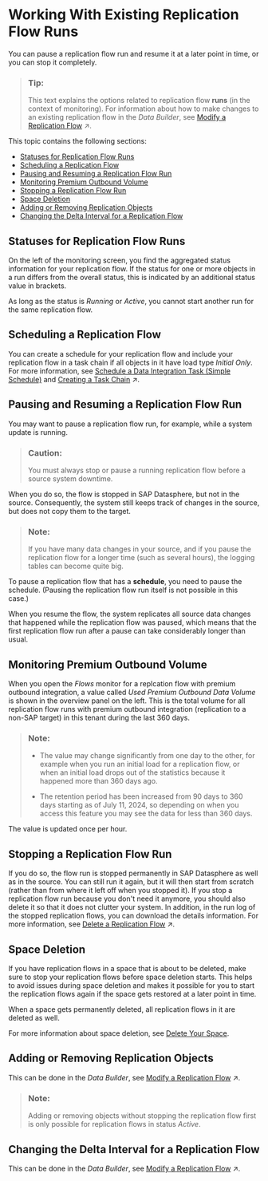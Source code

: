 <!-- loioda62e1ee746448e8bc043e1be4377cbe -->

# Working With Existing Replication Flow Runs

You can pause a replication flow run and resume it at a later point in time, or you can stop it completely.

> ### Tip:  
> This text explains the options related to replication flow **runs** \(in the context of monitoring\). For information about how to make changes to an existing replication flow in the *Data Builder*, see [Modify a Replication Flow](https://help.sap.com/viewer/24f836070a704022a40c15442163e5cf/DEV_CURRENT/en-US/a24c71f3ba7548909534d4cb52cefbfc.html "Whether and how you can change the settings for a replication flow depends on several factors.") :arrow_upper_right:.

This topic contains the following sections:

-   [Statuses for Replication Flow Runs](working-with-existing-replication-flow-runs-da62e1e.md#loioda62e1ee746448e8bc043e1be4377cbe__section_ReplFlow_RunStatuses) 
-   [Scheduling a Replication Flow](working-with-existing-replication-flow-runs-da62e1e.md#loioda62e1ee746448e8bc043e1be4377cbe__section_ReplFlow_Scheduling) 
-   [Pausing and Resuming a Replication Flow Run](working-with-existing-replication-flow-runs-da62e1e.md#loioda62e1ee746448e8bc043e1be4377cbe__section_ReplFlow_Pausing) 
-   [Monitoring Premium Outbound Volume](working-with-existing-replication-flow-runs-da62e1e.md#loioda62e1ee746448e8bc043e1be4377cbe__section_ReplFlow_POI) 
-   [Stopping a Replication Flow Run](working-with-existing-replication-flow-runs-da62e1e.md#loioda62e1ee746448e8bc043e1be4377cbe__section_ReplFlow_Stopping) 
-   [Space Deletion](working-with-existing-replication-flow-runs-da62e1e.md#loioda62e1ee746448e8bc043e1be4377cbe__section_ReplFlow_SpaceDeletion) 
-   [Adding or Removing Replication Objects](working-with-existing-replication-flow-runs-da62e1e.md#loioda62e1ee746448e8bc043e1be4377cbe__section_ReplFlow_RemovingObjects) 
-   [Changing the Delta Interval for a Replication Flow](working-with-existing-replication-flow-runs-da62e1e.md#loioda62e1ee746448e8bc043e1be4377cbe__section_ReplFlow_ChangeDeltaInterval) 



<a name="loioda62e1ee746448e8bc043e1be4377cbe__section_ReplFlow_RunStatuses"/>

## Statuses for Replication Flow Runs

On the left of the monitoring screen, you find the aggregated status information for your replication flow. If the status for one or more objects in a run differs from the overall status, this is indicated by an additional status value in brackets.

As long as the status is *Running* or *Active*, you cannot start another run for the same replication flow.



<a name="loioda62e1ee746448e8bc043e1be4377cbe__section_ReplFlow_Scheduling"/>

## Scheduling a Replication Flow

You can create a schedule for your replication flow and include your replication flow in a task chain if all objects in it have load type *Initial Only*. For more information, see [Schedule a Data Integration Task \(Simple Schedule\)](schedule-a-data-integration-task-simple-schedule-7c11059.md) and [Creating a Task Chain](https://help.sap.com/viewer/24f836070a704022a40c15442163e5cf/DEV_CURRENT/en-US/d1afbc2b9ee84d44a00b0b777ac243e1.html "Group multiple tasks into a task chain and run them manually once, or periodically, through a schedule.") :arrow_upper_right:.



<a name="loioda62e1ee746448e8bc043e1be4377cbe__section_ReplFlow_Pausing"/>

## Pausing and Resuming a Replication Flow Run

You may want to pause a replication flow run, for example, while a system update is running.

> ### Caution:  
> You must always stop or pause a running replication flow before a source system downtime.

When you do so, the flow is stopped in SAP Datasphere, but not in the source. Consequently, the system still keeps track of changes in the source, but does not copy them to the target.

> ### Note:  
> If you have many data changes in your source, and if you pause the replication flow for a longer time \(such as several hours\), the logging tables can become quite big.

To pause a replication flow that has a **schedule**, you need to pause the schedule. \(Pausing the replication flow run itself is not possible in this case.\)

When you resume the flow, the system replicates all source data changes that happened while the replication flow was paused, which means that the first replication flow run after a pause can take considerably longer than usual.



<a name="loioda62e1ee746448e8bc043e1be4377cbe__section_ReplFlow_POI"/>

## Monitoring Premium Outbound Volume

When you open the *Flows* monitor for a replcation flow with premium outbound integration, a value called *Used Premium Outbound Data Volume* is shown in the overview panel on the left. This is the total volume for all replication flow runs with premium outbound integration \(replication to a non-SAP target\) in this tenant during the last 360 days.

> ### Note:  
> -   The value may change significantly from one day to the other, for example when you run an initial load for a replication flow, or when an initial load drops out of the statistics because it happened more than 360 days ago.
> 
> -   The retention period has been increased from 90 days to 360 days starting as of July 11, 2024, so depending on when you access this feature you may see the data for less than 360 days.

The value is updated once per hour.



<a name="loioda62e1ee746448e8bc043e1be4377cbe__section_ReplFlow_Stopping"/>

## Stopping a Replication Flow Run

If you do so, the flow run is stopped permanently in SAP Datasphere as well as in the source. You can still run it again, but it will then start from scratch \(rather than from where it left off when you stopped it\). If you stop a replication flow run because you don't need it anymore, you should also delete it so that it does not clutter your system. In addition, in the run log of the stopped replication flows, you can download the details information. For more information, see [Delete a Replication Flow](https://help.sap.com/viewer/24f836070a704022a40c15442163e5cf/DEV_CURRENT/en-US/bdd81ec3fb144bdab7d3a7dc25947efe.html "You can delete a replication flow if you do not need it anymore and thus free up capacity.") :arrow_upper_right:.



<a name="loioda62e1ee746448e8bc043e1be4377cbe__section_ReplFlow_SpaceDeletion"/>

## Space Deletion

If you have replication flows in a space that is about to be deleted, make sure to stop your replication flows before space deletion starts. This helps to avoid issues during space deletion and makes it possible for you to start the replication flows again if the space gets restored at a later point in time.

When a space gets permanently deleted, all replication flows in it are deleted as well.

For more information about space deletion, see [Delete Your Space](../delete-your-space-3eb19b9.md).



<a name="loioda62e1ee746448e8bc043e1be4377cbe__section_ReplFlow_RemovingObjects"/>

## Adding or Removing Replication Objects

This can be done in the *Data Builder*, see [Modify a Replication Flow](https://help.sap.com/viewer/24f836070a704022a40c15442163e5cf/DEV_CURRENT/en-US/a24c71f3ba7548909534d4cb52cefbfc.html "Whether and how you can change the settings for a replication flow depends on several factors.") :arrow_upper_right:.

> ### Note:  
> Adding or removing objects without stopping the replication flow first is only possible for replication flows in status *Active*.



<a name="loioda62e1ee746448e8bc043e1be4377cbe__section_ReplFlow_ChangeDeltaInterval"/>

## Changing the Delta Interval for a Replication Flow

This can be done in the *Data Builder*, see [Modify a Replication Flow](https://help.sap.com/viewer/24f836070a704022a40c15442163e5cf/DEV_CURRENT/en-US/a24c71f3ba7548909534d4cb52cefbfc.html "Whether and how you can change the settings for a replication flow depends on several factors.") :arrow_upper_right:.

